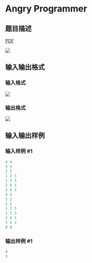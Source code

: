 # Angry Programmer

## 题目描述

[problemUrl]: https://uva.onlinejudge.org/index.php?option=com_onlinejudge&Itemid=8&category=27&page=show_problem&problem=2501

[PDF](https://uva.onlinejudge.org/external/115/p11506.pdf)

![](https://cdn.luogu.com.cn/upload/vjudge_pic/UVA11506/c737e251a6e70e0b965004c705b4439259f188e5.png)

## 输入输出格式

### 输入格式

![](https://cdn.luogu.com.cn/upload/vjudge_pic/UVA11506/8e8edcb66d3996ac9b1c898182384d0c5a20ef43.png)

### 输出格式

![](https://cdn.luogu.com.cn/upload/vjudge_pic/UVA11506/a1885547080c87815e43f8347a0b192a232a4ae2.png)

## 输入输出样例

### 输入样例 #1

```cpp
4 4
3 5
2 2
1 2 3
1 3 3
2 4 1
3 4 3
4 4
3 2
2 2
1 2 3
1 3 3
2 4 1
3 4 3
0 0
```


### 输出样例 #1

```cpp
4
3
```


